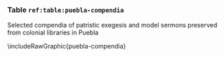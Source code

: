 ### Table `ref:table:puebla-compendia`

Selected compendia of patristic exegesis and model sermons preserved from
colonial libraries in Puebla

\includeRawGraphic{puebla-compendia}

